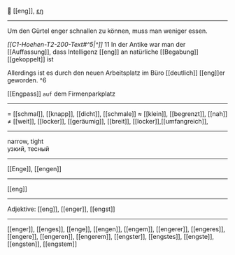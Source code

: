 🤏 [[eng]], [ɛŋ](https://youglish.com/pronounce/eng/german)

---
Um den Gürtel enger schnallen zu können, muss man weniger essen. 

*[[C1-Hoehen-T2-200-Text#^5|^]]* 11 In der Antike war man der [[Auffassung]], dass Intelligenz [[eng]] an natürliche [[Begabung]] [[gekoppelt]] ist

Allerdings ist es durch den neuen Arbeitsplatz im Büro [[deutlich]] [[eng]]er geworden. ^6


[[Engpass]] `auf` dem Firmenparkplatz

---
= [[schmal]], [[knapp]], [[dicht]], [[schmale]]
≈ [[klein]], [[begrenzt]], [[nah]]
≠ [[weit]], [[locker]], [[geräumig]], [[breit]], [[locker]],[[umfangreich]], 





---
narrow, tight  
узкий, тесный

---
[[Enge]], [[engen]]

---
[[eng]]


---
Adjektive: [[eng]], [[enger]], [[engst]]

---
[[enger]], [[enges]], [[enge]], [[engen]], [[engem]], [[engerer]], [[engeres]], [[engere]], [[engeren]], [[engerem]], [[engster]], [[engstes]], [[engste]], [[engsten]], [[engstem]]